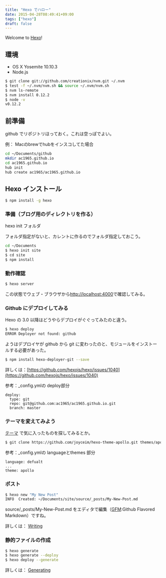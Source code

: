 ```yaml
---
title: "Hexo でハロー"
date: 2015-04-28T08:49:41+09:00
tags: ["hexo"]
draft: false
---
```

Welcome to [Hexo](http://hexo.io)!

## 環境

* OS X Yosemite 10.10.3
* Node.js

``` bash
$ git clone git://github.com/creationix/nvm.git ~/.nvm
$ test -f ~/.nvm/nvm.sh && source ~/.nvm/nvm.sh
$ nvm ls-remote
$ nvm install 0.12.2
$ node -v
v0.12.2
```


## 前準備
github でリポジトリほっておく。これは空っぽでよい。

例： Macのbrewでhubをインスコしてた場合
``` bash
cd ~/Documents/github
mkdir ac1965.github.io
cd ac1965.github.io
hub init
hub create ac1965/ac1965.github.io
```

## Hexo インストール

``` bash
$ npm install -g hexo
```

### 準備（ブログ用のディレクトリを作る）

hexo init フォルダ

フォルダ指定がないと、カレントに作るのでフォルダ指定しておこう。

``` bash
cd ~/Documents
$ hexo init site
$ cd site
$ npm install
```

### 動作確認

``` bash
$ hexo server
```

この状態でウェブ・ブラウザから[http://localhost:4000](http://localhost:4000/)で確認してみる。

### Github にデプロイしてみる

Hexo の 3.0 以降はどうやらデプロイがぐぐってみたのと違う。

``` bash
$ hexo deploy
ERROR Deployer not found: github
```

ようはデプロイヤが github から git に変わったのと、モジュールをインストールする必要があった。

``` bash
$ npm install hexo-deployer-git --save
```

詳しくは：[https://github.com/hexojs/hexo/issues/1040](https://github.com/hexojs/hexo/issues/1040)

参考：_config.ymlの deploy部分

```
deploy:
  type: git
  repo: git@github.com:ac1965/ac1965.github.io.git
  branch: master
```

### テーマを変えてみよう

[テーマ](http://hexo.io/themes/) で気に入ったものを探してみるとか。

``` bash
$ git clone https://github.com/joyceim/hexo-theme-apollo.git themes/apollo
```

参考：_config.ymlの languageとthemes 部分

```
language: defualt
...
theme: apollo
```


### ポスト

``` bash
$ hexo new "My New Post"
INFO  Created: ~/Documents/site/source/_posts/My-New-Post.md
```

source/_posts/My-New-Post.md をエディタで編集（[GFM](https://help.github.com/articles/github-flavored-markdown/):Github Flavored Markdown）ですね。

詳しくは： [Writing](http://hexo.io/docs/writing.html)

### 静的ファイルの作成

``` bash
$ hexo generate
$ hexo generate --deploy
$ hexo deploy --generate
```
詳しくは： [Generating](http://hexo.io/docs/generating.html)
